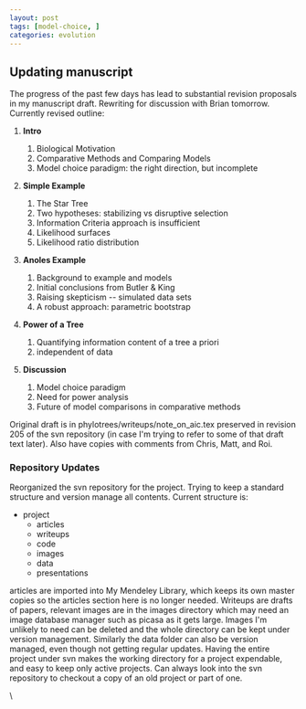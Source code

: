 ```yaml
---
layout: post
tags: [model-choice, ]
categories: evolution
---
```






 





Updating manuscript
-------------------

The progress of the past few days has lead to substantial revision
proposals in my manuscript draft. Rewriting for discussion with Brian
tomorrow. Currently revised outline:

1.  **Intro**
    1.  Biological Motivation
    2.  Comparative Methods and Comparing Models
    3.  Model choice paradigm: the right direction, but incomplete

2.  **Simple Example**
    1.  The Star Tree
    2.  Two hypotheses: stabilizing vs disruptive selection
    3.  Information Criteria approach is insufficient
    4.  Likelihood surfaces
    5.  Likelihood ratio distribution

3.  **Anoles Example**
    1.  Background to example and models
    2.  Initial conclusions from Butler & King
    3.  Raising skepticism -- simulated data sets
    4.  A robust approach: parametric bootstrap

4.  **Power of a Tree**
    1.  Quantifying information content of a tree a priori
    2.  independent of data

5.  **Discussion**
    1.  Model choice paradigm
    2.  Need for power analysis
    3.  Future of model comparisons in comparative methods

Original draft is in phylotrees/writeups/note\_on\_aic.tex preserved in
revision 205 of the svn repository (in case I'm trying to refer to some
of that draft text later). Also have copies with comments from Chris,
Matt, and Roi.

### Repository Updates

Reorganized the svn repository for the project. Trying to keep a
standard structure and version manage all contents. Current structure
is:

-   project
    -   articles
    -   writeups
    -   code
    -   images
    -   data
    -   presentations

articles are imported into My Mendeley Library, which keeps its own
master copies so the articles section here is no longer needed. Writeups
are drafts of papers, relevant images are in the images directory which
may need an image database manager such as picasa as it gets large.
Images I'm unlikely to need can be deleted and the whole directory can
be kept under version management. Similarly the data folder can also be
version managed, even though not getting regular updates. Having the
entire project under svn makes the working directory for a project
expendable, and easy to keep only active projects. Can always look into
the svn repository to checkout a copy of an old project or part of one.

\


